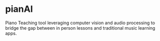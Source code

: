 # pianAI
Piano Teaching tool leveraging computer vision and audio processing to bridge the gap between in person lessons and traditional music learning apps.
